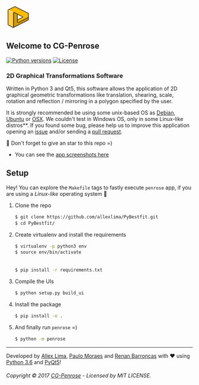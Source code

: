 <img src="https://github.com/allexlima/cg-penrose/blob/master/penrose/img/icon.png?raw=true" width="64">

## Welcome to CG-Penrose

[![Python versions](https://img.shields.io/badge/python-3.6-blue.svg)]()
[![License](https://img.shields.io/badge/license-MIT-green.svg)]()

### 2D Graphical Transformations Software

Written in Python 3 and Qt5, this software allows the application of 2D graphical geometric transformations like translation, shearing, scale, rotation and reflection / mirroring in a polygon specified by the user.

It is strongly recommended be using some unix-based OS as [Debian](http://debian.org), [Ubuntu](http://www.ubuntu.com/) or [OSX](http://www.apple.com/in/osx/). We couldn't test  in Windows OS, only in some Linux-like distros**. If you found some bug, please help us to improve this application opening an [issue](https://github.com/allexlima/cg-penrose/issues) and/or sending a [pull request](https://github.com/allexlima/cg-penrose/pulls). 

:star2: Don't forget to give an star to this repo =)

* You can see the [app screenshots here](https://github.com/allexlima/cg-penrose/tree/master/screenshots)

## Setup

Hey! You can explore the `Makefile` tags to fastly execute `penrose` app, if you are using a _Linux-like_ operating system :information_desk_person: 

1. Clone the repo
            
    ```bash
    $ git clone https://github.com/allexlima/PyBestfit.git
    $ cd PyBestfit/
    ```

2. Create virtualenv and install the requirements

    ```bash
    $ virtualenv -p python3 env  
    $ source env/bin/activate
    ```
    ```bash

    $ pip install -r requirements.txt
    ```

3. Compile the UIs

    ```bash
    $ python setup.py build_ui
    ```
    
4. Install the package

    ```bash
    $ pip install -e .
    ```
    
5. And finally run `penrose` =)

    ```bash
    $ python -m penrose
    ```

---

Developed by [Allex Lima](http://allexlima.com), [Paulo Moraes](http://www.moraespaulo.com/) and [Renan Barroncas](https://github.com/renanbarroncas) with ❤️ using [Python 3.6](https://www.python.org/) and [PyQt5](https://www.riverbankcomputing.com/software/pyqt/download)! 
###### Copyright © 2017 [CG-Penrose](https://github.com/allexlima/cg-penrose) - Licensed by MIT LICENSE.
